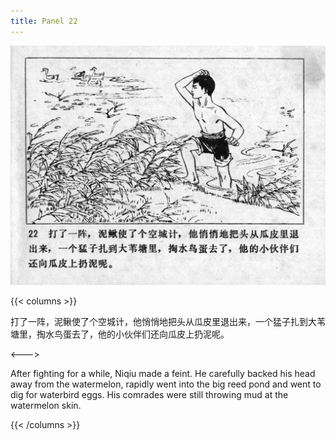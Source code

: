 ```yaml
---
title: Panel 22
---
```


![niqiu page](./../../images/niqiu/seifert0397_nqkg_0026_022.jpg)

{{< columns >}}

打了一阵，泥鳅使了个空城计，他悄悄地把头从瓜皮里退出来，一个猛子扎到大苇塘里，掏水鸟蛋去了，他的小伙伴们还向瓜皮上扔泥呢。

<--->

After fighting for a while, Niqiu made a feint. He carefully backed his head away from the watermelon, rapidly went into the big reed pond and went to dig for waterbird eggs. His comrades were still throwing mud at the watermelon skin.

{{< /columns >}}
